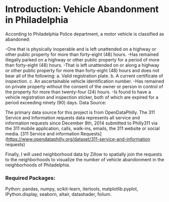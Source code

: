 
# Introduction: Vehicle Abandonment in Philadelphia
According to Philadelphia Police department, a motor vehicle is classified as abandoned:

-One that is physically inoperable and is left unattended on a highway or other public property for more than forty-eight (48) hours.
-Has remained illegally parked on a highway or other public property for a period of more than forty-eight (48) hours.
-That is left unattended on or along a highway or other public property for more than forty-eight (48) hours and does not bear all of the following: a. Valid registration plate. b. A current certificate of inspection. c. An ascertainable vehicle identification number.
-Has remained on private property without the consent of the owner or person in control of the property for more than twenty-four (24) hours.
-Is found to have a vehicle registration and inspection sticker, both of which are expired for a period exceeding ninety (90) days.
Data Source:

The primary data source for this project is from OpenDataPhilly. The 311 Service and Information requests data represents all service and information requests since December 8th, 2014 submitted to Philly311 via the 311 mobile application, calls, walk-ins, emails, the 311 website or social media. [311 Service and information Requests](https://www.opendataphilly.org/dataset/311-service-and-information requests)

Finally, I will used neighborhood data by Zillow to spatially join the requests to the neighborhoods to visualize the number of vehicle abandonment in the neighborhoods of Philadelphia.

### Required Packages:
Python: pandas, numpy, scikit-learn, itertools, matplotlib.pyplot, IPython.display, seaborn, altair, datashader, folium.
